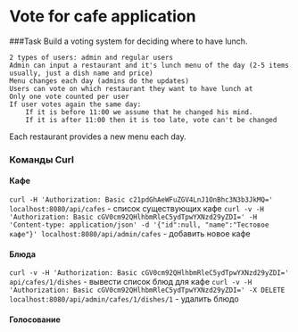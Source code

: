 # Vote for cafe application

###Task
Build a voting system for deciding where to have lunch.

    2 types of users: admin and regular users
    Admin can input a restaurant and it's lunch menu of the day (2-5 items usually, just a dish name and price)
    Menu changes each day (admins do the updates)
    Users can vote on which restaurant they want to have lunch at
    Only one vote counted per user
    If user votes again the same day:
        If it is before 11:00 we assume that he changed his mind.
        If it is after 11:00 then it is too late, vote can't be changed

Each restaurant provides a new menu each day.

### Команды Curl
#### Кафе
```curl -H 'Authorization: Basic c21pdGhAeWFuZGV4LnJ1OnBhc3N3b3JkMQ=' localhost:8080/api/cafes``` - список существующих кафе
```curl -v -H 'Authorization: Basic cGV0cm92QHlhbmRleC5ydTpwYXNzd29yZDI=' -H 'Content-type: application/json' -d '{"id":null, "name":"Тестовое кафе"}' localhost:8080/api/admin/cafes``` - добавить новое кафе

#### Блюда
```curl -v -H 'Authorization: Basic cGV0cm92QHlhbmRleC5ydTpwYXNzd29yZDI=' api/cafes/1/dishes``` - вывести список блюд для кафе
```curl -v -H 'Authorization: Basic cGV0cm92QHlhbmRleC5ydTpwYXNzd29yZDI=' -X DELETE localhost:8080/api/admin/cafes/1/dishes/1``` - удалить блюдо
#### Голосование
